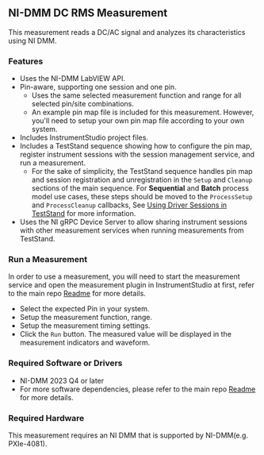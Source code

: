 ## NI-DMM DC RMS Measurement 

This measurement reads a DC/AC signal and analyzes its characteristics using NI DMM.

### Features

- Uses the NI-DMM LabVIEW API.
- Pin-aware, supporting one session and one pin.
  - Uses the same selected measurement function and range for all selected pin/site combinations.
  - An example pin map file is included for this measurement. However, you'll need to setup your own pin map file according to your own system.
- Includes InstrumentStudio project files.
- Includes a TestStand sequence showing how to configure the pin map, register instrument sessions with the session management service, and run a measurement.
  - For the sake of simplicity, the TestStand sequence handles pin map and session registration and unregistration in the `Setup` and `Cleanup` sections of the main sequence. For **Sequential** and **Batch** process model use cases, these steps should be moved to the `ProcessSetup` and `ProcessCleanup` callbacks, See [Using Driver Sessions in TestStand](https://www.ni.com/r/6nb5je) for more information.
- Uses the NI gRPC Device Server to allow sharing instrument sessions with other measurement services when running measurements from TestStand.

### Run a Measurement

In order to use a measurement, you will need to start the measurement service and open the measurement plugin in InstrumentStudio at first, refer to the main repo [Readme](../../README.md) for more details.
- Select the expected Pin in your system.
- Setup the measurement function, range.
- Setup the measurement timing settings.
- Click the `Run` button. The measured value will be displayed in the measurement indicators and waveform.

### Required Software or Drivers 

- NI-DMM 2023 Q4 or later
- For more software dependencies, please refer to the main repo [Readme](../../README.md) for more details.

### Required Hardware

This measurement requires an NI DMM that is supported by NI-DMM(e.g. PXIe-4081).